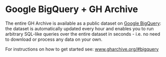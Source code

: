 # Google BigQuery + GH Archive

The entire GH Archive is available as a public dataset on [Google BigQuery](https://developers.google.com/bigquery/): the dataset is automatically updated every hour and enables you to run arbitrary SQL-like queries over the entire dataset in seconds - i.e. no need to download or process any data on your own.

For instructions on how to get started see: www.gharchive.org/#bigquery
